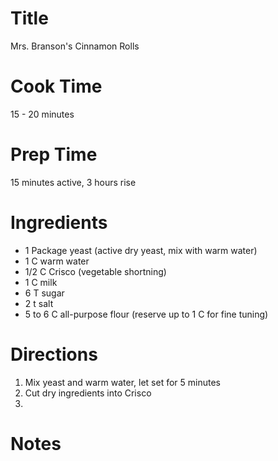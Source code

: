 # Title
Mrs. Branson's Cinnamon Rolls

# Cook Time
15 - 20 minutes

# Prep Time
15 minutes active, 3 hours rise

# Ingredients
- 1 Package yeast (active dry yeast, mix with warm water)
- 1 C warm water
- 1/2 C Crisco (vegetable shortning)
- 1 C milk
- 6 T sugar
- 2 t salt
- 5 to 6 C all-purpose flour (reserve up to 1 C for fine tuning)

# Directions
1. Mix yeast and warm water, let set for 5 minutes
2. Cut dry ingredients into Crisco
3. 

# Notes
